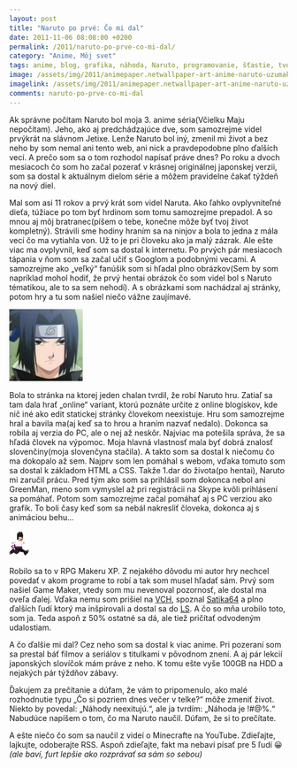 ```yaml
---
layout: post
title: "Naruto po prvé: Čo mi dal"
date: 2011-11-06 08:08:00 +0200
permalink: /2011/naruto-po-prve-co-mi-dal/
category: "Anime, Môj svet"
tags: anime, blog, grafika, náhoda, Naruto, programovanie, šťastie, tvorba webov
image: /assets/img/2011/animepaper.netwallpaper-art-anime-naruto-uzumaki-naruto-48179-mint99-1600x1200-76878116.png
imagelink: /assets/img/2011/animepaper.netwallpaper-art-anime-naruto-uzumaki-naruto-48179-mint99-1600x1200-76878116.png
comments: naruto-po-prve-co-mi-dal
---
```

Ak správne počítam Naruto bol moja 3. anime séria(Včielku Maju nepočítam). Jeho, ako aj predchádzajúce dve, som samozrejme videl prvýkrát na slávnom Jetixe. Lenže Naruto bol iný, zmenil mi život a bez neho by som nemal ani tento web, ani nick a pravdepodobne plno ďalších vecí. A prečo som sa o tom rozhodol napísať práve dnes? Po roku a dvoch mesiacoch čo som ho začal pozerať v krásnej originálnej japonskej verzii, som sa dostal k aktuálnym dielom série a môžem pravidelne čakať týždeň na nový diel.

Mal som asi 11 rokov a prvý krát som videl Naruta. Ako ľahko ovplyvniteľné dieťa, túžiace po tom byť hrdinom som tomu samozrejme prepadol. A so mnou aj môj bratranec(píšem o tebe, konečne môže byť tvoj život kompletný). Strávili sme hodiny hraním sa na ninjov a bola to jedna z mála vecí čo ma vytiahla von. Už to je pri človeku ako ja malý zázrak. Ale ešte viac ma ovplyvnil, keď som sa dostal k internetu. Po prvých pár mesiacoch tápania v ňom som sa začal učiť s Googlom a podobnými vecami. A samozrejme ako „veľký“ fanúšik som si hľadal plno obrázkov(Sem by som napríklad mohol hodiť, že prvý hentai obrázok čo som videl bol s Naruto tématikou, ale to sa sem nehodí). A s obrázkami som nachádzal aj stránky, potom hry a tu som našiel niečo vážne zaujímavé.

![Môj avatar z tej doby](/assets/img/2011/Sasuke-sunin.jpg)

Bola to stránka na ktorej jeden chalan tvrdil, že robí Naruto hru. Zatiaľ sa tam dala hrať „online“ variant,  ktorú poznáte určite z online blogískov, kde nič iné ako edit statickej stránky človekom neexistuje. Hru som samozrejme hral a bavila ma(aj keď sa to hrou a hraním nazvať nedalo). Dokonca sa robila aj verzia do PC, ale o nej až neskôr. Najviac ma potešila správa, že sa hľadá človek na výpomoc. Moja hlavná vlastnosť mala byť dobrá znalosť slovenčiny(moja slovenčyna stačila). A takto som sa dostal k niečomu čo ma dokopalo až sem. Najprv som len pomáhal s webom, vďaka tomuto som sa dostal k základom HTML a CSS. Takže 1.dar do života(po hentai), Naruto mi zaručil prácu. Pred tým ako som sa prihlásil som dokonca nebol ani GreenMan, meno som vymyslel až pri registrácii na Skype kvôli prihlásení sa pomáhať. Potom som samozrejme začal pomáhať aj s PC verziou ako grafik. To boli časy keď som sa nebál nakresliť človeka, dokonca aj s animáciou behu…

![Sasuke](/assets/img/2011/ninjas12_Mon_01_Nov_2010_22_21_26.gif)

Robilo sa to v RPG Makeru XP. Z nejakého dôvodu mi autor hry nechcel povedať v akom programe to robí a tak som musel hľadať sám. Prvý som našiel Game Maker, vtedy som mu nevenoval pozornosť, ale dostal ma oveľa ďalej. Vďaka nemu som prišiel na [VCH](http://www.forum.velkejchytrak.cz/), spoznal [Satika64](https://satik64.com/) a plno ďalších ľudí ktorý ma inšpirovali a dostal sa do [LS](https://www.lightningsoft.org/cs/). A čo so mňa urobilo toto, som ja. Teda aspoň z 50% ostatné sa dá, ale tiež pričítať odvodeným udalostiam.

A čo ďalšie mi dal? Cez neho som sa dostal k viac anime. Pri pozeraní som sa prestal báť filmov a seriálov s titulkami v pôvodnom znení. A aj pár lekcií japonských slovíčok mám práve z neho. K tomu ešte vyše 100GB na HDD a nejakých pár týždňov zábavy.

Ďakujem za prečítanie a dúfam, že vám to pripomenulo, ako malé rozhodnutie typu „Čo si pozriem dnes večer v telke?“ môže zmeniť život. Niekto by povedal: „Náhody neexitujú.“, ale ja tvrdím: „Náhoda je !#@%.“ Nabudúce napíšem o tom, čo ma Naruto naučil. Dúfam, že si to prečítate.

A ešte niečo čo som sa naučil z videí o Minecrafte na YouTube. Zdieľajte, lajkujte, odoberajte RSS. Aspoň zdieľajte, fakt ma nebaví písať pre 5 ľudí 😀 *(ale baví, furt lepšie ako rozprávať sa sám so sebou)*
